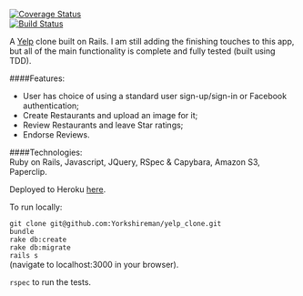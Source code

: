 [![Coverage Status](https://coveralls.io/repos/Yorkshireman/yelp_clone/badge.svg?branch=master&service=github)](https://coveralls.io/github/Yorkshireman/yelp_clone?branch=master)  
[![Build Status](https://travis-ci.org/Yorkshireman/yelp_clone.svg?branch=master)](https://travis-ci.org/Yorkshireman/yelp_clone)

A [Yelp](http://yelp.com) clone built on Rails. I am still adding the finishing touches to this app, but all of the main functionality is complete and fully tested (built using TDD).  

####Features:  

- User has choice of using a standard user sign-up/sign-in or Facebook authentication;
- Create Restaurants and upload an image for it;  
- Review Restaurants and leave Star ratings;
- Endorse Reviews.  

####Technologies:  
Ruby on Rails, Javascript, JQuery, RSpec & Capybara, Amazon S3, Paperclip.   

Deployed to Heroku [here](https://desolate-peak-3419.herokuapp.com/).

To run locally:

`git clone git@github.com:Yorkshireman/yelp_clone.git`  
`bundle`  
`rake db:create`  
`rake db:migrate`  
`rails s`  
(navigate to localhost:3000 in your browser).

`rspec` to run the tests.

